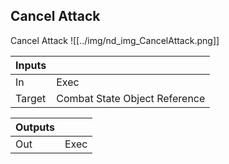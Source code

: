 ## Cancel Attack
Cancel Attack
![[../img/nd_img_CancelAttack.png]]

|Inputs||
|--|--|
| In | Exec |
| Target | Combat State Object Reference |

|Outputs||
|--|--|
| Out | Exec |
